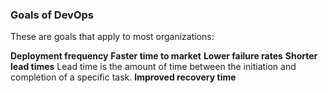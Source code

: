 ### Goals of DevOps
These are goals that apply to most organizations:

**Deployment frequency**
**Faster time to market**
**Lower failure rates**
**Shorter lead times**
Lead time is the amount of time between the initiation and completion of a specific task.
**Improved recovery time**